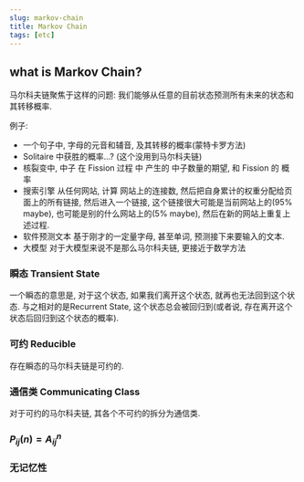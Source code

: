 ```yaml
---
slug: markov-chain
title: Markov Chain
tags: [etc]
---
```


## what is Markov Chain?

马尔科夫链聚焦于这样的问题: 我们能够从任意的目前状态预测所有未来的状态和其转移概率.

<!-- truncate -->

例子:
- 一个句子中, 字母的元音和辅音, 及其转移的概率(蒙特卡罗方法)
- Solitaire 中获胜的概率...? (这个没用到马尔科夫链)
- 核裂变中, 中子 在 Fission 过程 中 产生的 中子数量的期望, 和 Fission 的 概率
- 搜索引擎 从任何网站, 计算 网站上的连接数, 然后把自身累计的权重分配给页面上的所有链接, 然后进入一个链接, 这个链接很大可能是当前网站上的(95% maybe), 也可能是别的什么网站上的(5% maybe), 然后在新的网站上重复上述过程.
- 软件预测文本 基于刚才的一定量字母, 甚至单词, 预测接下来要输入的文本.
- 大模型 对于大模型来说不是那么马尔科夫链, 更接近于数学方法


### 瞬态 Transient State
一个瞬态的意思是, 对于这个状态, 如果我们离开这个状态, 就再也无法回到这个状态.
与之相对的是Recurrent State, 这个状态总会被回归到(或者说, 存在离开这个状态后回归到这个状态的概率).

### 可约 Reducible
存在瞬态的马尔科夫链是可约的.

### 通信类 Communicating Class
对于可约的马尔科夫链, 其各个不可约的拆分为通信类.

### $P_{ij}(n) = A_{ij}^n$



### 无记忆性
